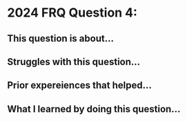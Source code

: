# 2024 FRQ Question 4:
## This question is about...

## Struggles with this question...

## Prior expereiences that helped...

## What I learned by doing this question...
